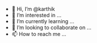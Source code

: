 - 👋 Hi, I’m @karthik
- 👀 I’m interested in ...
- 🌱 I’m currently learning ...
- 💞️ I’m looking to collaborate on ...
- 📫 How to reach me ...

<!---
karthikcit/karthikcit is a ✨ special ✨ repository because its `README.md` (this file) appears on your GitHub profile.
You can click the Preview link to take a look at your changes.
--->
